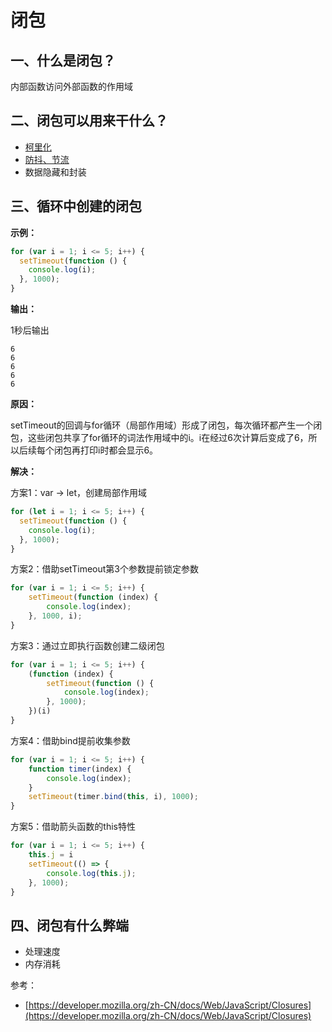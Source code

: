 # 闭包

## 一、什么是闭包？

内部函数访问外部函数的作用域



## 二、闭包可以用来干什么？

* [柯里化](ke-li-hua.md)
* [防抖、节流](fang-dou-he-jie-liu.md)
* 数据隐藏和封装



## 三、循环中创建的闭包

**示例：**

```javascript
for (var i = 1; i <= 5; i++) {
  setTimeout(function () {
    console.log(i);
  }, 1000);
}
```

**输出：**

1秒后输出

```
6
6
6
6
6
```

**原因：**

setTimeout的回调与for循环（局部作用域）形成了闭包，每次循环都产生一个闭包，这些闭包共享了for循环的词法作用域中的i。i在经过6次计算后变成了6，所以后续每个闭包再打印i时都会显示6。



**解决：**

方案1：var -> let，创建局部作用域

```javascript
for (let i = 1; i <= 5; i++) {
  setTimeout(function () {
    console.log(i);
  }, 1000);
}
```

方案2：借助setTimeout第3个参数提前锁定参数

```javascript
for (var i = 1; i <= 5; i++) {
    setTimeout(function (index) {
        console.log(index);
    }, 1000, i);
}
```



方案3：通过立即执行函数创建二级闭包

```javascript
for (var i = 1; i <= 5; i++) {
    (function (index) {
        setTimeout(function () {
            console.log(index);
        }, 1000);
    })(i)
}
```



方案4：借助bind提前收集参数

```javascript
for (var i = 1; i <= 5; i++) {
    function timer(index) {
        console.log(index);
    }
    setTimeout(timer.bind(this, i), 1000);
}
```



方案5：借助箭头函数的this特性

```javascript
for (var i = 1; i <= 5; i++) {
    this.j = i
    setTimeout(() => {
        console.log(this.j);
    }, 1000);
}
```



## 四、闭包有什么弊端

* 处理速度
* 内存消耗



参考：

* [https://developer.mozilla.org/zh-CN/docs/Web/JavaScript/Closures](https://developer.mozilla.org/zh-CN/docs/Web/JavaScript/Closures)
